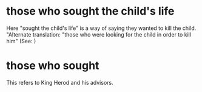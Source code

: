 
# those who sought the child's life
Here "sought the child's life" is a way of saying they wanted to kill the child. "Alternate translation: "those who were looking for the child in order to kill him" (See: )

# those who sought
This refers to King Herod and his advisors.
